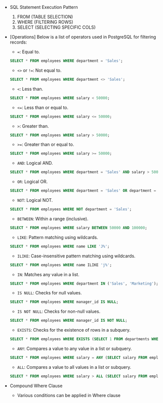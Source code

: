 - SQL Statement Execution Pattern

  1. FROM (TABLE SELECTION)
  2. WHERE (FILTERING ROWS)
  3. SELECT (SELECTING SPECIFIC COLS)

- [Operations] Below is a list of operators used in PostgreSQL for filtering records:

  - `=`: Equal to.

  ```sql
  SELECT * FROM employees WHERE department = 'Sales';
  ```

  - `<>` or `!=`: Not equal to.

  ```sql
  SELECT * FROM employees WHERE department <> 'Sales';
  ```

  - `<`: Less than.

  ```sql
  SELECT * FROM employees WHERE salary < 50000;
  ```

  - `<=`: Less than or equal to.

  ```sql
  SELECT * FROM employees WHERE salary <= 50000;
  ```

  - `>`: Greater than.

  ```sql
  SELECT * FROM employees WHERE salary > 50000;
  ```

  - `>=`: Greater than or equal to.

  ```sql
  SELECT * FROM employees WHERE salary >= 50000;
  ```

  - `AND`: Logical AND.

  ```sql
  SELECT * FROM employees WHERE department = 'Sales' AND salary > 50000;
  ```

  - `OR`: Logical OR.

  ```sql
  SELECT * FROM employees WHERE department = 'Sales' OR department = 'Marketing';
  ```

  - `NOT`: Logical NOT.

  ```sql
  SELECT * FROM employees WHERE NOT department = 'Sales';
  ```

  - `BETWEEN`: Within a range (inclusive).

  ```sql
  SELECT * FROM employees WHERE salary BETWEEN 50000 AND 100000;
  ```

  - `LIKE`: Pattern matching using wildcards.

  ```sql
  SELECT * FROM employees WHERE name LIKE 'J%';
  ```

  - `ILIKE`: Case-insensitive pattern matching using wildcards.

  ```sql
  SELECT * FROM employees WHERE name ILIKE 'j%';
  ```

  - `IN`: Matches any value in a list.

  ```sql
  SELECT * FROM employees WHERE department IN ('Sales', 'Marketing');
  ```

  - `IS NULL`: Checks for null values.

  ```sql
  SELECT * FROM employees WHERE manager_id IS NULL;
  ```

  - `IS NOT NULL`: Checks for non-null values.

  ```sql
  SELECT * FROM employees WHERE manager_id IS NOT NULL;
  ```

  - `EXISTS`: Checks for the existence of rows in a subquery.

  ```sql
  SELECT * FROM employees WHERE EXISTS (SELECT 1 FROM departments WHERE departments.id = employees.department_id);
  ```

  - `ANY`: Compares a value to any value in a list or subquery.

  ```sql
  SELECT * FROM employees WHERE salary = ANY (SELECT salary FROM employees WHERE department = 'Sales');
  ```

  - `ALL`: Compares a value to all values in a list or subquery.

  ```sql
  SELECT * FROM employees WHERE salary > ALL (SELECT salary FROM employees WHERE department = 'Sales');
  ```

- Compound Where Clause
  - Various conditions can be applied in Where clause
